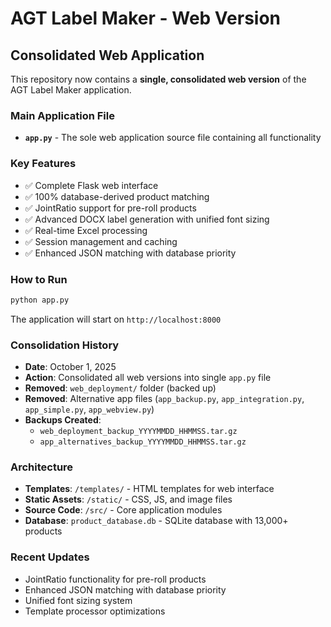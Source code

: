 # AGT Label Maker - Web Version

## Consolidated Web Application

This repository now contains a **single, consolidated web version** of the AGT Label Maker application.

### Main Application File
- **`app.py`** - The sole web application source file containing all functionality

### Key Features
- ✅ Complete Flask web interface
- ✅ 100% database-derived product matching
- ✅ JointRatio support for pre-roll products  
- ✅ Advanced DOCX label generation with unified font sizing
- ✅ Real-time Excel processing
- ✅ Session management and caching
- ✅ Enhanced JSON matching with database priority

### How to Run
```bash
python app.py
```
The application will start on `http://localhost:8000`

### Consolidation History
- **Date**: October 1, 2025
- **Action**: Consolidated all web versions into single `app.py` file
- **Removed**: `web_deployment/` folder (backed up)
- **Removed**: Alternative app files (`app_backup.py`, `app_integration.py`, `app_simple.py`, `app_webview.py`)
- **Backups Created**: 
  - `web_deployment_backup_YYYYMMDD_HHMMSS.tar.gz`
  - `app_alternatives_backup_YYYYMMDD_HHMMSS.tar.gz`

### Architecture
- **Templates**: `/templates/` - HTML templates for web interface
- **Static Assets**: `/static/` - CSS, JS, and image files
- **Source Code**: `/src/` - Core application modules
- **Database**: `product_database.db` - SQLite database with 13,000+ products

### Recent Updates
- JointRatio functionality for pre-roll products
- Enhanced JSON matching with database priority
- Unified font sizing system
- Template processor optimizations